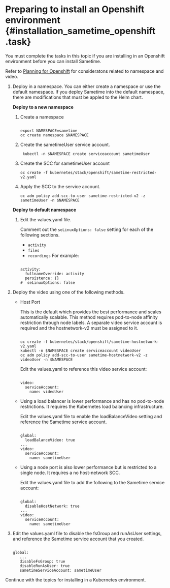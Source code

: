 # Preparing to install an Openshift environment {#installation_sametime_openshift .task}

You must complete the tasks in this topic if you are installing in an Openshift environment before you can install Sametime.

Refer to [Planning for Openshift](c_planning_openshift.md) for consideratons related to namespace and video.

1.  Deploy in a namespace. You can either create a namespace or use the default namespace. If you deploy Sametime into the default namespace, there are modifications that must be appled to the Helm chart.

    **Deploy to a new namespace**

    1.  Create a namespace

        ``` {#codeblock_x2p_h4b_twb}
        
        export NAMESPACE=sametime
        oc create namespace $NAMESPACE
        ```

    2.  Create the sametimeUser service account.

        ```
         kubectl -n $NAMESPACE create serviceaccount sametimeUser
        ```

    3.  Create the SCC for sametimeUser account

        ```
        oc create -f kubernetes/stack/openshift/sametime-restricted-v2.yaml
        ```

    4.  Apply the SCC to the service account.

        ```
        oc adm policy add-scc-to-user sametime-restricted-v2 -z sametimeUser -n $NAMESPACE
        ```

    **Deploy to default namespace**

    1.  Edit the values.yaml file.

        Comment out the `seLinuxOptions: false` setting for each of the following sections.

        -   `activity`
        -   `files`
        -   `recordings`
        For example:

        ``` {#codeblock_pvh_hgj_ywb}
        
        activity:
          fullnameOverride: activity
          persistence: {}
        #  seLinuxOptions: false
        
        ```

2.  Deploy the video using one of the following methods.

    -   Host Port

        This is the default which provides the best performance and scales automatically scalable. This method requires pod-to-node affinity restriction through node labels. A separate video service account is required and the hostnetwork-v2 must be assigned to it.

        ```
         
        oc create -f kubernetes/stack/openshift/sametime-hostnetwork-v2.yaml 
        kubectl -n $NAMESPACE create serviceaccount videoUser 
        oc adm policy add-scc-to-user sametime-hostnetwork-v2 -z videoUser -n $NAMESPACE 
        ```

        Edit the values.yaml to reference this video service account:

        ```
        
        video:
          serviceAccount:
            name: videoUser
        ```

    -   Using a load balancer is lower performance and has no pod-to-node restrictions. It requires the Kubernetes load balancing infrastructure.

        Edit the values.yaml file to enable the loadBalanceVideo setting and reference the Sametime service account.

        ```
        
        global:
          loadBalanceVideo: true
        ...
        video:
          serviceAccount:
            name: sametimeUser
        
        ```

    -   Using a node port is also lower performance but is restricted to a single node. It requires a no host-network SCC.

        Edit the values.yaml file to add the following to the Sametime service account:

        ```
        
        global:
          disableHostNetwork: true
        ...
        video:
          serviceAccount:
            name: sametimeUser
        
        ```

3.  Edit the values.yaml file to disable the fsGroup and runAsUser settings, and reference the Sametime service account that you created.

    ```
    
    global:
       ...
       disableFsGroup: true
       disableRunAsUser: true
       sametimeServiceAccount: sametimeUser
    
    ```


Continue with the topics for installing in a Kubernetes environment.

